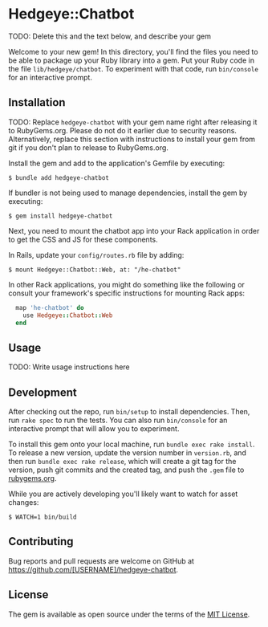 # Hedgeye::Chatbot

TODO: Delete this and the text below, and describe your gem

Welcome to your new gem! In this directory, you'll find the files you need to be able to package up your Ruby library into a gem. Put your Ruby code in the file `lib/hedgeye/chatbot`. To experiment with that code, run `bin/console` for an interactive prompt.

## Installation

TODO: Replace `hedgeye-chatbot` with your gem name right after releasing it to RubyGems.org. Please do not do it earlier due to security reasons. Alternatively, replace this section with instructions to install your gem from git if you don't plan to release to RubyGems.org.

Install the gem and add to the application's Gemfile by executing:

    $ bundle add hedgeye-chatbot

If bundler is not being used to manage dependencies, install the gem by executing:

    $ gem install hedgeye-chatbot

Next, you need to mount the chatbot app into your Rack application in order to get the CSS and JS for these
components.

In Rails, update your `config/routes.rb` file by adding:

    $ mount Hedgeye::Chatbot::Web, at: "/he-chatbot"

In other Rack applications, you might do something like the following or consult your framework's
specific instructions for mounting Rack apps:

```ruby
  map 'he-chatbot' do
    use Hedgeye::Chatbot::Web
  end
```

## Usage

TODO: Write usage instructions here

## Development

After checking out the repo, run `bin/setup` to install dependencies. Then, run `rake spec` to run the tests. You can also run `bin/console` for an interactive prompt that will allow you to experiment.

To install this gem onto your local machine, run `bundle exec rake install`. To release a new version, update the version number in `version.rb`, and then run `bundle exec rake release`, which will create a git tag for the version, push git commits and the created tag, and push the `.gem` file to [rubygems.org](https://rubygems.org).

While you are actively developing you'll likely want to watch for asset changes:

    $ WATCH=1 bin/build

## Contributing

Bug reports and pull requests are welcome on GitHub at https://github.com/[USERNAME]/hedgeye-chatbot.

## License

The gem is available as open source under the terms of the [MIT License](https://opensource.org/licenses/MIT).
